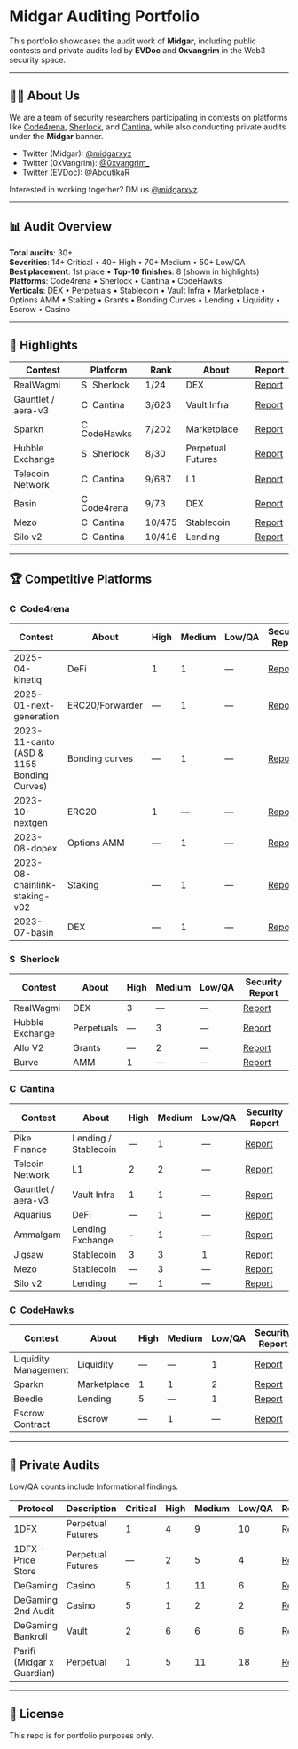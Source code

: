 # Midgar Auditing Portfolio

This portfolio showcases the audit work of **Midgar**, including public contests and private audits led by **EVDoc** and **0xvangrim** in the Web3 security space.


---

## 🧑‍💻 About Us

We are a team of security researchers participating in contests on platforms like [Code4rena](https://code4rena.com), [Sherlock](https://sherlock.xyz), and [Cantina](https://cantina.xyz), while also conducting private audits under the **Midgar** banner.

- Twitter (Midgar): [@midgarxyz](https://x.com/midgarxyz)  
- Twitter (0xVangrim): [@0xvangrim_](https://x.com/0xvangrim_) 
- Twitter (EVDoc): [@AboutikaR](https://x.com/AboutikaR)  

Interested in working together? DM us [@midgarxyz](https://x.com/midgarxyz).

---

## 📊 Audit Overview

**Total audits**: 30+  
**Severities**: 14+ Critical • 40+ High • 70+ Medium • 50+ Low/QA  
**Best placement**: 1st place • **Top-10 finishes**: 8 (shown in highlights)  
**Platforms**: Code4rena • Sherlock • Cantina • CodeHawks  
**Verticals**: DEX • Perpetuals • Stablecoin • Vault Infra • Marketplace • Options AMM • Staking • Grants • Bonding Curves • Lending • Liquidity • Escrow • Casino

---

## 🌟 Highlights

| Contest | Platform | Rank | About | Report |
|---------|----------|------|-------|--------|
| RealWagmi | <img src="favicons/sherlock.ico" alt="Sherlock" width="16"/> Sherlock | 1/24 | DEX | [Report](https://audits.sherlock.xyz/contests/88/report) |
| Gauntlet / aera-v3 | <img src="https://cantina.xyz/favicon.ico" alt="Cantina" width="16"/> Cantina | 3/623 | Vault Infra | [Report](https://cantina.xyz/competitions/ffe90f03-ffd0-449b-a15f-6e7702323d16) |
| Sparkn | <img src="https://codehawks.cyfrin.io/favicon.ico" alt="CodeHawks" width="16"/> CodeHawks | 7/202 | Marketplace | [Report](https://codehawks.cyfrin.io/c/2023-08-sparkn) |
| Hubble Exchange | <img src="favicons/sherlock.ico" alt="Sherlock" width="16"/> Sherlock | 8/30 | Perpetual Futures | [Report](https://audits.sherlock.xyz/contests/72/report) |
| Telecoin Network | <img src="https://cantina.xyz/favicon.ico" alt="Cantina" width="16"/> Cantina | 9/687 | L1 | [Report](https://cantina.xyz/code/26d5255b-6f68-46cf-be55-81dd565d9d16/overview/leaderboard) |
| Basin | <img src="https://code4rena.com/images/c4-logo-icon.svg" alt="C4" width="16"/> Code4rena | 9/73 | DEX | [Report](https://code4rena.com/reports/2023-07-basin) |
| Mezo | <img src="https://cantina.xyz/favicon.ico" alt="Cantina" width="16"/> Cantina | 10/475 | Stablecoin | [Report](https://cantina.xyz/competitions/e757364c-1f68-4ec5-94f6-c6b3c2e80c6d) |
| Silo v2 | <img src="https://cantina.xyz/favicon.ico" alt="Cantina" width="16"/> Cantina | 10/416 | Lending | [Report](https://cantina.xyz/code/18f1e37b-9ac2-4ba9-b32e-50344500c1a7/overview/leaderboard) |

---

## 🏆 Competitive Platforms

### <img src="https://code4rena.com/images/c4-logo-icon.svg" alt="Code4rena" width="16"/> Code4rena

| Contest | About | High | Medium | Low/QA | Security Report |
|---------|-------|------|--------|--------|-----------------|
| 2025-04-kinetiq | DeFi | 1 | 1 | — | [Report](https://code4rena.com/reports/2025-04-kinetiq) |
| 2025-01-next-generation | ERC20/Forwarder | — | 1 | — | [Report](https://code4rena.com/reports/2025-01-next-generation) |
| 2023-11-canto (ASD & 1155 Bonding Curves) | Bonding curves | — | 1 | — | [Report](https://code4rena.com/reports/2023-11-canto) |
| 2023-10-nextgen | ERC20 | 1 | — | — | [Report](https://code4rena.com/reports/2023-10-nextgen) |
| 2023-08-dopex | Options AMM | — | 1 | — | [Report](https://code4rena.com/reports/2023-08-dopex) |
| 2023-08-chainlink-staking-v02 | Staking | — | 1 | — | [Report](https://code4rena.com/audits/2023-08-chainlink-staking-v02) |
| 2023-07-basin | DEX | — | 1 | — | [Report](https://code4rena.com/reports/2023-07-basin) |

### <img src="favicons/sherlock.ico" alt="Sherlock" width="16"/> Sherlock

| Contest | About | High | Medium | Low/QA | Security Report |
|---------|-------|------|--------|--------|-----------------|
| RealWagmi | DEX | 3 | — | — | [Report](https://audits.sherlock.xyz/contests/88/report) |
| Hubble Exchange | Perpetuals | — | 3 | — | [Report](https://audits.sherlock.xyz/contests/72/report) |
| Allo V2 | Grants | — | 2 | — | [Report](https://audits.sherlock.xyz/contests/109/report) |
| Burve | AMM | 1 | — | — | [Report](https://audits.sherlock.xyz/contests/858/report) |

### <img src="https://cantina.xyz/favicon.ico" alt="Cantina" width="16"/> Cantina

| Contest | About | High | Medium | Low/QA | Security Report |
|---------|-------|------|--------|--------|-----------------|
| Pike Finance | Lending / Stablecoin | — | 1 | — | [Report](https://cantina.xyz/code/a0806644-7d91-457a-a08d-aee2db73f352/overview/leaderboard) |
| Telcoin Network | L1 | 2 | 2 | — | [Report](https://cantina.xyz/code/26d5255b-6f68-46cf-be55-81dd565d9d16/overview/leaderboard) |
| Gauntlet / aera-v3 | Vault Infra | 1 | 1 | — | [Report](https://cantina.xyz/code/ffe90f03-ffd0-449b-a15f-6e7702323d16) |
| Aquarius | DeFi | — | 1 | — | [Report](https://cantina.xyz/code/990ce947-05da-443e-b397-be38a65f0bff/readme.md) |
| Ammalgam | Lending Exchange  | - | 1 | — | [Report](https://cantina.xyz/code/02c29467-cb27-4beb-b2ef-500ad95e1a51/overview/leaderboard) |
| Jigsaw | Stablecoin | 3 | 3 | 1 | [Report](https://cantina.xyz/code/7a40c849-0b35-4128-b084-d9a83fd533ea/overview/leaderboard) |
| Mezo | Stablecoin | — | 3 | — | [Report](https://cantina.xyz/competitions/e757364c-1f68-4ec5-94f6-c6b3c2e80c6d) |
| Silo v2 | Lending | — | 1 | — | [Report](https://cantina.xyz/code/18f1e37b-9ac2-4ba9-b32e-50344500c1a7/overview/leaderboard) |

### <img src="https://codehawks.cyfrin.io/favicon.ico" alt="CodeHawks" width="16"/> CodeHawks

| Contest | About | High | Medium | Low/QA | Security Report |
|---------|-------|------|--------|--------|-----------------|
| Liquidity Management | Liquidity | — | — | 1 | [Report](https://codehawks.cyfrin.io/c/2025-02-gamma/results?lt=contest&page=1&sc=reward&sj=reward&t=report) |
| Sparkn | Marketplace | 1 | 1 | 2 | [Report](https://codehawks.cyfrin.io/c/2023-08-sparkn/results?lt=contest&page=1&sc=reward&sj=reward&t=report) |
| Beedle | Lending | 5 | — | 1 | [Report](https://codehawks.cyfrin.io/c/2023-07-beedle) |
| Escrow Contract | Escrow | — | 1 | — | [Report](https://codehawks.cyfrin.io/c/2023-07-escrow/results?lt=contest&page=1&sc=reward&sj=reward&t=report) |

---

## 🔐 Private Audits

Low/QA counts include Informational findings.

| Protocol | Description | Critical | High | Medium | Low/QA | Report |
|----------|-------------|----------|------|--------|--------|--------|
| 1DFX | Perpetual Futures | 1 | 4 | 9 | 10 | [Report](https://github.com/midgar-audits/public-audits/tree/main/audit-reports/1dfx) |
| 1DFX - Price Store | Perpetual Futures | — | 2 | 5 | 4 | [Report](https://github.com/midgar-audits/public-audits/tree/main/audit-reports/1dfx) |
| DeGaming | Casino | 5 | 1 | 11 | 6 | [Report](https://github.com/midgar-audits/public-audits/blob/main/audit-reports/degaming/Degaming_Security_Audit_v.1.0.pdf) |
| DeGaming 2nd Audit | Casino | 5 | 1 | 2 | 2 | [Report](https://github.com/midgar-audits/public-audits/blob/main/audit-reports/degaming/Degaming%20Platform%202nd%20Security%20Audit%20v.1.0.pdf) |
| DeGaming Bankroll | Vault | 2 | 6 | 6 | 6 | [Report](https://github.com/midgar-audits/public-audits/blob/main/audit-reports/degaming/Bankroll%20Contracts%20Security%20Audit%20v.1.1.pdf) |
| Parifi (Midgar x Guardian) | Perpetual | 1 | 5 | 11 | 18 | [Report](https://github.com/GuardianAudits/Audits/blob/main/PariFi/2024-01-24_PariFi.pdf) |

---

## 📌 License

This repo is for portfolio purposes only.
